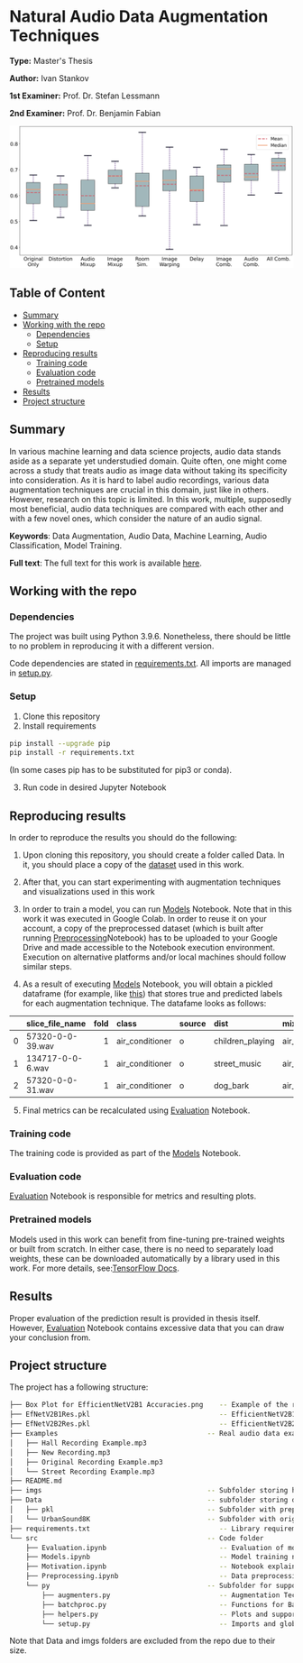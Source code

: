 # Natural Audio Data Augmentation Techniques

**Type:** Master's Thesis

**Author:** Ivan Stankov

**1st Examiner:** Prof. Dr. Stefan Lessmann

**2nd Examiner:** Prof. Dr. Benjamin Fabian

![results](/Box%20Plot%20for%20EfficientNetV2B1%20Accuracies.png)

## Table of Content

- [Summary](#summary)
- [Working with the repo](#Working-with-the-repo)
  - [Dependencies](#Dependencies)
  - [Setup](#Setup)
- [Reproducing results](#Reproducing-results)
  - [Training code](#Training-code)
  - [Evaluation code](#Evaluation-code)
  - [Pretrained models](#Pretrained-models)
- [Results](#Results)
- [Project structure](-Project-structure)

## Summary

In various machine learning and data science projects, audio data stands aside as a separate yet understudied domain. Quite often, one might come across a study that treats audio as image data without taking its specificity into consideration. As it is hard to label audio recordings, various data augmentation techniques are crucial in this domain, just like in others. However, research on this topic is limited. In this work, multiple, supposedly most beneficial, audio data techniques are compared with each other and with a few novel ones, which consider the nature of an audio signal.

**Keywords**: Data Augmentation, Audio Data, Machine Learning, Audio Classification, Model Training.

**Full text**: The full text for this work is available [here](https://doi.org/10.18452/28010).

## Working with the repo

### Dependencies

The project was built using Python 3.9.6. Nonetheless, there should be little to no problem in reproducing it with a different version.

Code dependencies are stated in [requirements.txt](requirements.txt). All imports are managed in [setup.py](src/py/setup.py).

### Setup

1. Clone this repository
2. Install requirements

```bash
pip install --upgrade pip
pip install -r requirements.txt
```
(In some cases pip has to be substituted for pip3 or conda).

3. Run code in desired Jupyter Notebook

## Reproducing results

In order to reproduce the results you should do the following:

1. Upon cloning this repository, you should create a folder called Data. In it, you should place a copy of the [dataset](https://urbansounddataset.weebly.com/urbansound8k.html) used in this work.


2. After that, you can start experimenting with augmentation techniques and visualizations used in this work


3. In order to train a model, you can run [Models](src/Models.ipynb) Notebook. Note that in this work it was executed in Google Colab. In order to reuse it on your account, a copy of the preprocessed dataset (which is built after running [Preprocessing](src/Preprocessing.ipynb)Notebook) has to be uploaded to your Google Drive and made accessible to the Notebook execution environment. Execution on alternative platforms and/or local machines should follow similar steps.

4. As a result of executing [Models](src/Models.ipynb) Notebook, you will obtain a pickled dataframe (for example, like [this](EfNetV2B1Res.pkl)) that stores true and predicted labels for each augmentation technique. The datafame looks as follows:


|    | slice_file_name   |   fold | class           | source   | dist             | mixup           | imixup          | room            | spectrum         | warp             | delay           | all             |
|---:|:------------------|-------:|:----------------|:---------|:-----------------|:----------------|:----------------|:----------------|:-----------------|:-----------------|:----------------|:----------------|
|  0 | 57320-0-0-39.wav  |      1 | air_conditioner | o        | children_playing | air_conditioner | air_conditioner | air_conditioner | children_playing | children_playing | dog_bark        | air_conditioner |
|  1 | 134717-0-0-6.wav  |      1 | air_conditioner | o        | street_music     | air_conditioner | air_conditioner | air_conditioner | air_conditioner  | engine_idling    | air_conditioner | engine_idling   |
|  2 | 57320-0-0-31.wav  |      1 | air_conditioner | o        | dog_bark         | air_conditioner | air_conditioner | dog_bark        | dog_bark         | dog_bark         | dog_bark        | air_conditioner |

5. Final metrics can be recalculated using [Evaluation](src/Evaluation.ipynb) Notebook.

### Training code

The training code is provided as part of the [Models](src/Models.ipynb) Notebook.

### Evaluation code

[Evaluation](src/Evaluation.ipynb) Notebook is responsible for metrics and resulting plots.

### Pretrained models

Models used in this work can benefit from fine-tuning pre-trained weights or built from scratch. In either case, there is no need to separately load weights, these can be downloaded automatically by a library used in this work. For more details, see:[TensorFlow Docs](https://www.tensorflow.org/api_docs/python/tf/keras/applications).

## Results

Proper evaluation of the prediction result is provided in thesis itself. However, [Evaluation](src/Evaluation.ipynb) Notebook contains excessive data that you can draw your conclusion from.

## Project structure
The project has a following structure:

```bash
├── Box Plot for EfficientNetV2B1 Accuracies.png    -- Example of the results
├── EfNetV2B1Res.pkl                                -- EfficientNetV2B1 predictions
├── EfNetV2B2Res.pkl                                -- EfficientNetV2B2 predictions
├── Examples                                     -- Real audio data examples subfolder
│   ├── Hall Recording Example.mp3                  
│   ├── New Recording.mp3                           
│   ├── Original Recording Example.mp3              
│   └── Street Recording Example.mp3               
├── README.md                                    
├── imgs                                         -- Subfolder storing high res plots
├── Data                                         -- subfolder storing data
│   ├── pkl                                      -- Subfolder with preprocessed data copies
│   └── UrbanSound8K                             -- Subfolder with original data
├── requirements.txt                                -- Library requirements
└── src                                          -- Code folder
    ├── Evaluation.ipynb                            -- Evaluation of model predictions
    ├── Models.ipynb                                -- Model training notebook
    ├── Motivation.ipynb                            -- Notebook explaining the domain
    ├── Preprocessing.ipynb                         -- Data preprocessing Notebook
    └── py                                       -- Subfolder for supporting .py files
        ├── augmenters.py                           -- Augmentation Techniques
        ├── batchproc.py                            -- Functions for Batch processing
        ├── helpers.py                              -- Plots and supporting functions
        └── setup.py                                -- Imports and global variable definitions
```
Note that Data and imgs folders are excluded from the repo due to their size.